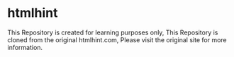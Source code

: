 # htmlhint
This Repository is created for learning purposes only, This Repository is cloned from the original htmlhint.com, Please visit the original site for more information.
